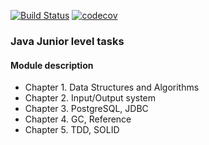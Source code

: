 [![Build Status](https://app.travis-ci.com/yarmail/job4j_design.svg?branch=master)](https://app.travis-ci.com/yarmail/job4j_design)
[![codecov](https://codecov.io/gh/yarmail/job4j_design/branch/master/graph/badge.svg)](https://codecov.io/gh/yarmail/job4j_design)

### Java Junior level tasks

#### Module description
* Chapter 1. Data Structures and Algorithms 
* Chapter 2. Input/Output system
* Chapter 3. PostgreSQL, JDBC
* Chapter 4. GC, Reference
* Chapter 5. TDD, SOLID <br> 

